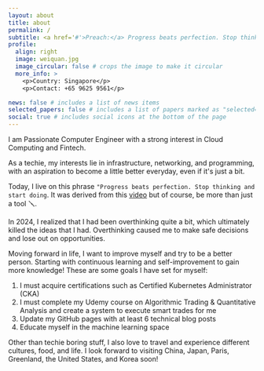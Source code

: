 ```yaml
---
layout: about
title: about
permalink: /
subtitle: <a href='#'>Preach:</a> Progress beats perfection. Stop thinking and start doing
profile:
  align: right
  image: weiquan.jpg
  image_circular: false # crops the image to make it circular
  more_info: >
    <p>Country: Singapore</p>
    <p>Contact: +65 9625 9561</p>

news: false # includes a list of news items
selected_papers: false # includes a list of papers marked as "selected={true}"
social: true # includes social icons at the bottom of the page
---
```


I am Passionate Computer Engineer with a strong interest in Cloud Computing and Fintech.

As a techie, my interests lie in infrastructure, networking, and programming, with an aspiration to become a little better everyday, even if it's just a bit.

Today, I live on this phrase `"Progress beats perfection. Stop thinking and start doing`. It was derived from this [video](https://youtu.be/og2unLDWNHg?si=gpYeoJew04LC7y6a) but of course, be more than just a tool 🪛.

In 2024, I realized that I had been overthinking quite a bit, which ultimately killed the ideas that I had. Overthinking caused me to make safe decisions and lose out on opportunities.

Moving forward in life, I want to improve myself and try to be a better person. Starting with continuous learning and self-improvement to gain more knowledge! These are some goals I have set for myself:

1. I must acquire certifications such as Certified Kubernetes Administrator (CKA)
2. I must complete my Udemy course on Algorithmic Trading & Quantitative Analysis and create a system to execute smart trades for me
3. Update my GitHub pages with at least 6 technical blog posts
4. Educate myself in the machine learning space

Other than techie boring stuff, I also love to travel and experience different cultures, food, and life. I look forward to visiting China, Japan, Paris, Greenland, the United States, and Korea soon!
